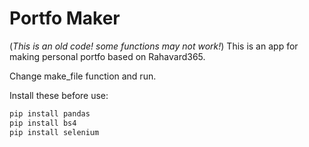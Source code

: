# Portfo Maker 
(*This is an old code! some functions may not work!*)
This is an app for making personal portfo based on Rahavard365. 

Change make_file function and run. 

Install these before use: 
```bash
pip install pandas
pip install bs4
pip install selenium
```
